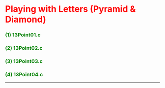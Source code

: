
<h1 style="color:red">Playing with Letters (Pyramid & Diamond)</h1>
<h3 style="color:green;">(1) 13Point01.c</h3>
<h3 style="color:green">(2) 13Point02.c</h3>
<h3 style="color:green">(3) 13Point03.c</h3>
<h3 style="color:green">(4) 13Point04.c</h3>
<hr>